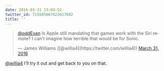 ```yaml
---
date: 2016-03-31 13:04:52
twitter_id: 715585667422617602
title: ''
---
```


<blockquote class="twitter-tweet"><p lang="en" dir="ltr"><a href="https://twitter.com/oddEvan?ref_src=twsrc%5Etfw">@oddEvan</a> Is Apple still mandating that games work with the Siri remote? I can&#39;t imagine how terrible that would be for Sonic.</p>&mdash; James Williams ([@willia4](https://twitter.com/willia4)) <a href="https://twitter.com/willia4/status/715585543590055938?ref_src=twsrc%5Etfw">March 31, 2016</a></blockquote>
<script async src="https://platform.twitter.com/widgets.js" charset="utf-8"></script>

[@willia4](https://twitter.com/willia4) I'll try it out and get back to you on that.
